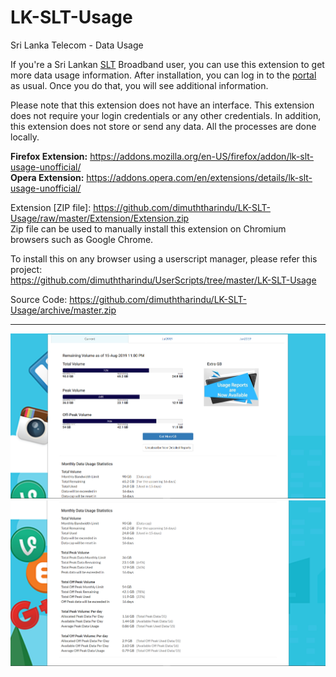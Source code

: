 # LK-SLT-Usage
Sri Lanka Telecom - Data Usage

If you're a Sri Lankan <a href="https://www.slt.lk/">SLT</a> Broadband user, you can use this extension to get more data usage information. After installation, you can log in to the <a href="https://internetvas.slt.lk/SLTVasPortal-war/application/home.nable">portal</a> as usual. Once you do that, you will see additional information.

Please note that this extension does not have an interface.
This extension does not require your login credentials or any other credentials. 
In addition, this extension does not store or send any data. All the processes are done locally.

**Firefox Extension:** https://addons.mozilla.org/en-US/firefox/addon/lk-slt-usage-unofficial/  
**Opera Extension:** https://addons.opera.com/en/extensions/details/lk-slt-usage-unofficial/   

Extension [ZIP file]: https://github.com/dimuththarindu/LK-SLT-Usage/raw/master/Extension/Extension.zip   
Zip file can be used to manually install this extension on Chromium browsers such as Google Chrome.

To install this on any browser using a userscript manager, please refer this project:  
https://github.com/dimuththarindu/UserScripts/tree/master/LK-SLT-Usage  

Source Code: https://github.com/dimuththarindu/LK-SLT-Usage/archive/master.zip

<hr>  

<img src="https://raw.githubusercontent.com/dimuththarindu/LK-SLT-Usage/master/Images/Screenshots/Screenshot_01.png" />

<img src="https://raw.githubusercontent.com/dimuththarindu/LK-SLT-Usage/master/Images/Screenshots/Screenshot_02.png" />  
